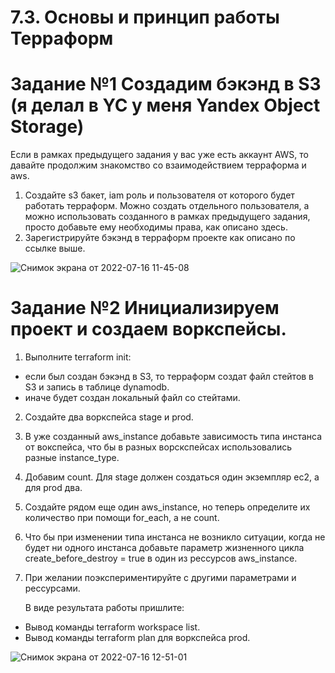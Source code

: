# 7.3. Основы и принцип работы Терраформ

# Задание №1 Создадим бэкэнд в S3 (я делал в YC у меня Yandex Object Storage)

Если в рамках предыдущего задания у вас уже есть аккаунт AWS, то давайте продолжим знакомство со взаимодействием терраформа и aws.

1. Создайте s3 бакет, iam роль и пользователя от которого будет работать терраформ. Можно создать отдельного пользователя, а можно использовать созданного в рамках предыдущего задания, просто добавьте ему необходимы права, как описано здесь.
2. Зарегистрируйте бэкэнд в терраформ проекте как описано по ссылке выше.

![Снимок экрана от 2022-07-16 11-45-08](https://user-images.githubusercontent.com/93032289/179349541-74eae3ac-b62d-4e9e-a37d-3b7f073cf980.png)

# Задание №2 Инициализируем проект и создаем воркспейсы.


1. Выполните terraform init:
  - если был создан бэкэнд в S3, то терраформ создат файл стейтов в S3 и запись в таблице dynamodb.
  - иначе будет создан локальный файл со стейтами.
2. Создайте два воркспейса stage и prod.
3. В уже созданный aws_instance добавьте зависимость типа инстанса от вокспейса, что бы в разных ворскспейсах использовались разные instance_type.
4. Добавим count. Для stage должен создаться один экземпляр ec2, а для prod два.
5. Создайте рядом еще один aws_instance, но теперь определите их количество при помощи for_each, а не count.
6. Что бы при изменении типа инстанса не возникло ситуации, когда не будет ни одного инстанса добавьте параметр жизненного цикла create_before_destroy = true в один из рессурсов aws_instance.
7. При желании поэкспериментируйте с другими параметрами и рессурсами.

   В виде результата работы пришлите:

  -  Вывод команды terraform workspace list.
  -  Вывод команды terraform plan для воркспейса prod.

![Снимок экрана от 2022-07-16 12-51-01](https://user-images.githubusercontent.com/93032289/179351156-6fa1deda-4455-497f-ab26-9da51c088b2d.png)
